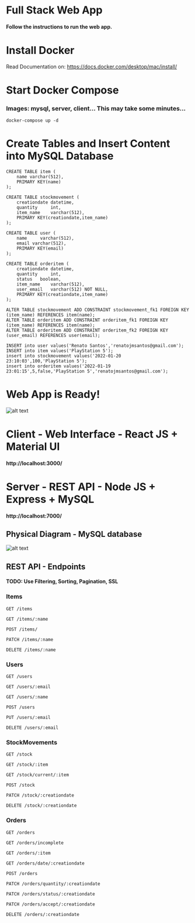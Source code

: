 # Full Stack Web App
#### Follow the instructions to run the web app.

# Install Docker
Read Documentation on: https://docs.docker.com/desktop/mac/install/

# Start Docker Compose 
### Images: mysql, server, client... This may take some minutes...
```
docker-compose up -d
```
# Create Tables and Insert Content into MySQL Database 
```
CREATE TABLE item (
	name varchar(512),
	PRIMARY KEY(name)
);

CREATE TABLE stockmovement (
	creationdate datetime,
	quantity	 int,
	item_name	 varchar(512),
	PRIMARY KEY(creationdate,item_name)
);

CREATE TABLE user (
	name	 varchar(512),
	email varchar(512),
	PRIMARY KEY(email)
);

CREATE TABLE orderitem (
	creationdate datetime,
	quantity	 int,
	status	 boolean,
	item_name	 varchar(512),
	user_email	 varchar(512) NOT NULL,
	PRIMARY KEY(creationdate,item_name)
);

ALTER TABLE stockmovement ADD CONSTRAINT stockmovement_fk1 FOREIGN KEY (item_name) REFERENCES item(name);
ALTER TABLE orderitem ADD CONSTRAINT orderitem_fk1 FOREIGN KEY (item_name) REFERENCES item(name);
ALTER TABLE orderitem ADD CONSTRAINT orderitem_fk2 FOREIGN KEY (user_email) REFERENCES user(email);

INSERT into user values('Renato Santos','renatojmsantos@gmail.com');
INSERT into item values('PlayStation 5');
insert into stockmovement values('2022-01-20 23:10:03',100,'PlayStation 5');
insert into orderitem values('2022-01-19 23:01:15',5,false,'PlayStation 5','renatojmsantos@gmail.com');
```
# Web App is Ready!
![alt text](https://raw.githubusercontent.com/renatojmsantos/webapp/master/printScreens/Screenshot%202022-03-23%20at%2020.26.08.png?token=GHSAT0AAAAAABVKOOQRXBCJEV5A5WTNMCHSYVMTVAA)

# Client - Web Interface - React JS + Material UI
#### http://localhost:3000/

# Server - REST API - Node JS + Express + MySQL

#### http://localhost:7000/

## Physical Diagram - MySQL database
![alt text](https://raw.githubusercontent.com/renatojmsantos/webapp/master/db_physical_diagram.png?token=GHSAT0AAAAAABVKOOQRZBDEIUTJXOFZKGLAYVMTT3A)

## REST API - Endpoints
#### TODO: Use Filtering, Sorting, Pagination, SSL

### Items
```
GET /items

GET /items/:name

POST /items/

PATCH /items/:name

DELETE /items/:name
```
### Users
```
GET /users

GET /users/:email

GET /users/:name

POST /users

PUT /users/:email

DELETE /users/:email
```
### StockMovements
```
GET /stock

GET /stock/:item

GET /stock/current/:item

POST /stock

PATCH /stock/:creationdate

DELETE /stock/:creationdate
```
### Orders
```
GET /orders

GET /orders/incomplete

GET /orders/:item

GET /orders/date/:creationdate

POST /orders

PATCH /orders/quantity/:creationdate

PATCH /orders/status/:creationdate

PATCH /orders/accept/:creationdate

DELETE /orders/:creationdate
```
